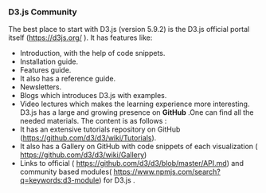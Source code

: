 
### D3.js Community

The best place to start with D3.js (version 5.9.2) is the D3.js official portal itself (https://d3js.org/ ). It has features like:
* Introduction, with the help of code snippets.
* Installation guide.
* Features guide.
* It also has a reference guide.
* Newsletters.
* Blogs which introduces D3.js with examples.
* Video lectures which makes the learning experience more interesting.
D3.js has a large and growing presence on **GitHub** .One can find all the needed materials. The content is as follows :
* It has an extensive tutorials repository on GitHub (https://github.com/d3/d3/wiki/Tutorials).
* It also has a Gallery on GitHub with code snippets of each visualization                                                 ( https://github.com/d3/d3/wiki/Gallery)
* Links to official ( https://github.com/d3/d3/blob/master/API.md) and community based modules( https://www.npmjs.com/search?q=keywords:d3-module) for D3.js .
